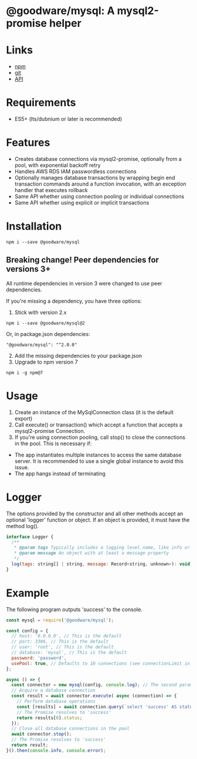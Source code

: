 # @goodware/mysql: A mysql2-promise helper

# Links

- [npm](https://www.npmjs.com/package/@goodware/mysql)
- [git](https://github.com/good-ware/js-mysql)
- [API](https://good-ware.github.io/js-mysql/)

# Requirements

- ES5+ (lts/dubnium or later is recommended)

# Features

- Creates database connections via mysql2-promise, optionally from a pool, with exponential backoff retry
- Handles AWS RDS IAM passwordless connections
- Optionally manages database transactions by wrapping begin end transaction commands around a function invocation, with an exception handler that executes rollback
- Same API whether using connection pooling or individual connections
- Same API whether using explicit or implicit transactions

# Installation

`npm i --save @goodware/mysql`

## Breaking change! Peer dependencies for versions 3+

All runtime dependencies in version 3 were changed to use peer dependencies.

If you're missing a dependency, you have three options:

1. Stick with version 2.x

`npm i --save @goodware/mysql@2`

Or, in package.json dependencies:

`"@goodware/mysql": "^2.0.0"`

2. Add the missing dependencies to your package.json
3. Upgrade to npm version 7

`npm i -g npm@7`

# Usage

1. Create an instance of the MySqlConnection class (it is the default export)
2. Call execute() or transaction() which accept a function that accepts a mysql2-promise Connection.
3. If you're using connection pooling, call stop() to close the connections in the pool. This is necessary if:

- The app instantiates multiple instances to access the same database server. It is recommended to use a single global instance to avoid this issue.
- The app hangs instead of terminating

# Logger

The options provided by the constructor and all other methods accept an optional 'logger' function or object. If an object is provided, it must have the method log().

```js
interface Logger {
  /**
   * @param tags Typically includes a logging level name, like info or debug.
   * @param message An object with at least a message property
   */
  log(tags: string[] | string, message: Record<string, unknown>): void;
}
```

# Example

The following program outputs 'success' to the console.

```js
const mysql = require('@goodware/mysql');

const config = {
  // host: '0.0.0.0', // This is the default
  // port: 3306, // This is the default
  // user: 'root', // This is the default
  // database: 'mysql', // This is the default
  password: 'password',
  usePool: true, // Defaults to 10 connections (see connectionLimit in constructor options)
};

async () => {
  const connector = new mysql(config, console.log); // The second parameter is a logger function
  // Acquire a database connection
  const result = await connector.execute( async (connection) => {
    // Perform database operations
    const [results] = await connection.query(`select 'success' AS status`);
    // The Promise resolves to 'success'
    return results[0].status;
  });
  // Close all database connections in the pool
  await connector.stop();
  // The Promise resolves to 'success'
  return result;
}().then(console.info, console.error);
```
